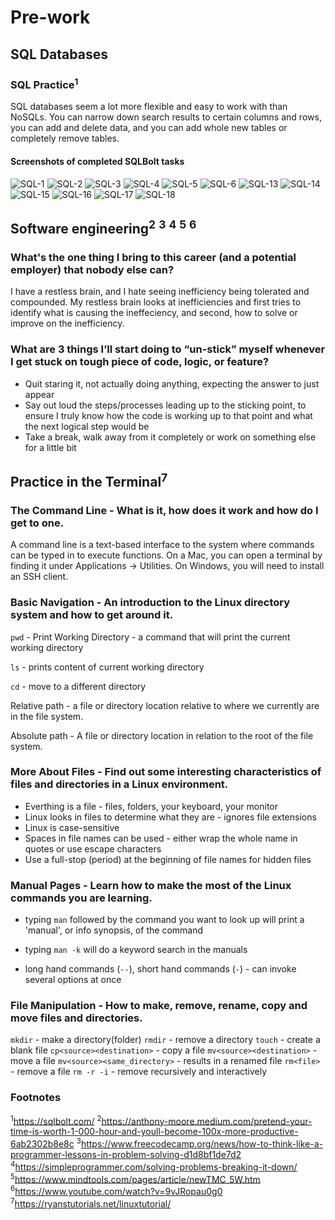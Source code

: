 # Pre-work

## SQL Databases

### SQL Practice<sup>1</sup>

SQL databases seem a lot more flexible and easy to work with than NoSQLs.  You can narrow down search results to certain columns and rows, you can add and delete data, and you can add whole new tables or completely remove tables.  

#### Screenshots of completed SQLBolt tasks

![SQL-1](img/SQL-1.png)
![SQL-2](img/SQL-2.png)
![SQL-3](img/SQL-3.png)
![SQL-4](img/SQL-4.png)
![SQL-5](img/SQL-5.png)
![SQL-6](img/SQL-6.png)
![SQL-13](img/SQL-13.png)
![SQL-14](img/SQL-14.png)
![SQL-15](img/SQL-15.png)
![SQL-16](img/SQL-16.png)
![SQL-17](img/SQL-17.png)
![SQL-18](img/SQL-18.png)

## Software engineering<sup>2</sup> <sup>3</sup> <sup>4</sup> <sup>5</sup> <sup>6</sup>

### What's the one thing I bring to this career (and a potential employer) that nobody else can?

I have a restless brain, and I hate seeing inefficiency being tolerated and compounded.  My restless brain looks at inefficiencies and first tries to identify what is causing the ineffeciency, and second, how to solve or improve on the inefficiency.

### What are 3 things I’ll start doing to “un-stick” myself whenever I get stuck on tough piece of code, logic, or feature?

* Quit staring it, not actually doing anything, expecting the answer to just appear
* Say out loud the steps/processes leading up to the sticking point, to ensure I truly know how the code is working up to that point and what the next logical step would be
* Take a break, walk away from it completely or work on something else for a little bit

## Practice in the Terminal<sup>7</sup>

### The Command Line - What is it, how does it work and how do I get to one.

A command line is a text-based interface to the system where commands can be typed in to execute functions.  On a Mac, you can open a terminal by finding it under Applications -> Utilities.  On Windows, you will need to install an SSH client.

### Basic Navigation - An introduction to the Linux directory system and how to get around it.

`pwd` - Print Working Directory - a command that will print the current working directory

`ls` - prints content of current working directory

`cd` - move to a different directory

Relative path - a file or directory location relative to where we currently are in the file system.

Absolute path - A file or directory location in relation to the root of the file system.

### More About Files - Find out some interesting characteristics of files and directories in a Linux environment.

* Everthing is a file - files, folders, your keyboard, your monitor
* Linux looks in files to determine what they are - ignores file extensions
* Linux is case-sensitive
* Spaces in file names can be used - either wrap the whole name in quotes or use escape characters
* Use a full-stop (period) at the beginning of file names for hidden files

### Manual Pages - Learn how to make the most of the Linux commands you are learning.

* typing `man` followed by the command you want to look up will print a 'manual', or info synopsis, of the command

* typing `man -k` will do a keyword search in the manuals

* long hand commands (`--`), short hand commands (`-`) - can invoke several options at once

### File Manipulation - How to make, remove, rename, copy and move files and directories.

`mkdir` - make a directory(folder)
`rmdir` - remove a directory
`touch` - create a blank file
`cp<source><destination>` - copy a file
`mv<source><destination>` - move a file
`mv<source><same_directory>` - results in a renamed file
`rm<file>` - remove a file
`rm -r -i` - remove recursively and interactively

### Footnotes

<sup>1</sup>https://sqlbolt.com/
<sup>2</sup>https://anthony-moore.medium.com/pretend-your-time-is-worth-1-000-hour-and-youll-become-100x-more-productive-6ab2302b8e8c
<sup>3</sup>https://www.freecodecamp.org/news/how-to-think-like-a-programmer-lessons-in-problem-solving-d1d8bf1de7d2
<sup>4</sup>https://simpleprogrammer.com/solving-problems-breaking-it-down/
<sup>5</sup>https://www.mindtools.com/pages/article/newTMC_5W.htm
<sup>6</sup>https://www.youtube.com/watch?v=9vJRopau0g0
<sup>7</sup>https://ryanstutorials.net/linuxtutorial/